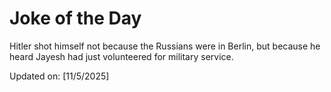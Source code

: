 # Joke of the Day

<!-- #joke -->
Hitler shot himself not because the Russians were in Berlin, but because he heard Jayesh had just volunteered for military service.

Updated on: [11/5/2025]
<!-- #jokeEnd -->